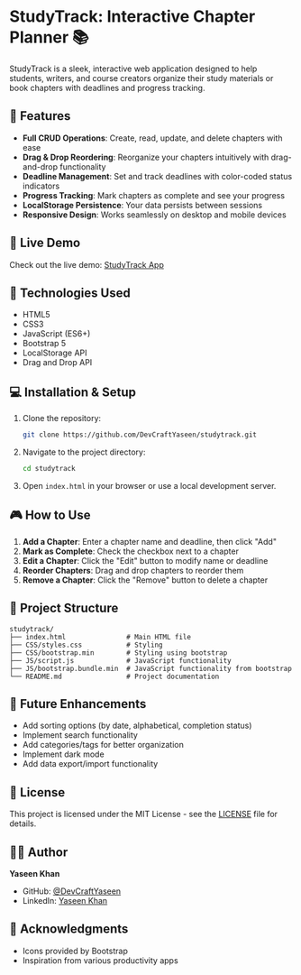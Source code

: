 # StudyTrack: Interactive Chapter Planner 📚

StudyTrack is a sleek, interactive web application designed to help students, writers, and course creators organize their study materials or book chapters with deadlines and progress tracking.

## 🌟 Features

- **Full CRUD Operations**: Create, read, update, and delete chapters with ease
- **Drag & Drop Reordering**: Reorganize your chapters intuitively with drag-and-drop functionality
- **Deadline Management**: Set and track deadlines with color-coded status indicators
- **Progress Tracking**: Mark chapters as complete and see your progress
- **LocalStorage Persistence**: Your data persists between sessions
- **Responsive Design**: Works seamlessly on desktop and mobile devices

## 🚀 Live Demo

Check out the live demo: [StudyTrack App](https://DevCraftYaseen.github.io/studytrack)

## 🔧 Technologies Used

- HTML5
- CSS3
- JavaScript (ES6+)
- Bootstrap 5
- LocalStorage API
- Drag and Drop API

## 💻 Installation & Setup

1. Clone the repository:
   ```bash
   git clone https://github.com/DevCraftYaseen/studytrack.git
   ```

2. Navigate to the project directory:
   ```bash
   cd studytrack
   ```

3. Open `index.html` in your browser or use a local development server.

## 🎮 How to Use

1. **Add a Chapter**: Enter a chapter name and deadline, then click "Add"
2. **Mark as Complete**: Check the checkbox next to a chapter
3. **Edit a Chapter**: Click the "Edit" button to modify name or deadline
4. **Reorder Chapters**: Drag and drop chapters to reorder them
5. **Remove a Chapter**: Click the "Remove" button to delete a chapter

## 🧩 Project Structure

```
studytrack/
├── index.html               # Main HTML file
├── CSS/styles.css           # Styling
├── CSS/bootstrap.min        # Styling using bootstrap
├── JS/script.js             # JavaScript functionality
├── JS/bootstrap.bundle.min  # JavaScript functionality from bootstrap
└── README.md                # Project documentation
```

## 🔮 Future Enhancements

- Add sorting options (by date, alphabetical, completion status)
- Implement search functionality
- Add categories/tags for better organization
- Implement dark mode
- Add data export/import functionality

## 📝 License

This project is licensed under the MIT License - see the [LICENSE](LICENSE) file for details.

## 👨‍💻 Author

**Yaseen Khan**
- GitHub: [@DevCraftYaseen](https://github.com/DevCraftYaseen)
- LinkedIn: [Yaseen Khan](https://linkedin.com/in/devcraftyaseen)

## 🙏 Acknowledgments

- Icons provided by Bootstrap
- Inspiration from various productivity apps
